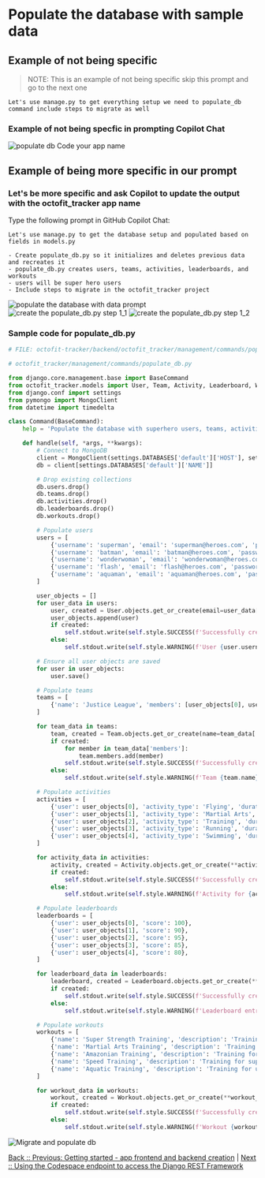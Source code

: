 # Populate the database with sample data

## Example of not being specific

> NOTE: This is an example of not being specific skip this prompt and go to the next one

```text
Let's use manage.py to get everything setup we need to populate_db command include steps to migrate as well
```

### Example of not being specfic in prompting Copilot Chat

![populate db Code your app name](./5_1_PopulateDbCodeYourAppNameFirst.png)

## Example of being more specific in our prompt

### Let's be more specific and ask Copilot to update the output with the octofit_tracker app name

Type the following prompt in GitHub Copilot Chat:

```text
Let's use manage.py to get the database setup and populated based on fields in models.py

- Create populate_db.py so it initializes and deletes previous data and recreates it
- populate_db.py creates users, teams, activities, leaderboards, and workouts
- users will be super hero users
- Include steps to migrate in the octofit_tracker project
```

![populate the database with data prompt](./5_1_PopulateDBwDataPrompt.png)
![create the populate_db.py step 1_1](./5_2_PopulateDBwDataStep1_1.png)
![create the populate_db.py step 1_2](./5_2_PopulateDBwDataStep1_2.png)

### Sample code for populate_db.py

```python
# FILE: octofit-tracker/backend/octofit_tracker/management/commands/populate_db.py

# octofit_tracker/management/commands/populate_db.py

from django.core.management.base import BaseCommand
from octofit_tracker.models import User, Team, Activity, Leaderboard, Workout
from django.conf import settings
from pymongo import MongoClient
from datetime import timedelta

class Command(BaseCommand):
    help = 'Populate the database with superhero users, teams, activities, leaderboards, and workouts'

    def handle(self, *args, **kwargs):
        # Connect to MongoDB
        client = MongoClient(settings.DATABASES['default']['HOST'], settings.DATABASES['default']['PORT'])
        db = client[settings.DATABASES['default']['NAME']]

        # Drop existing collections
        db.users.drop()
        db.teams.drop()
        db.activities.drop()
        db.leaderboards.drop()
        db.workouts.drop()

        # Populate users
        users = [
            {'username': 'superman', 'email': 'superman@heroes.com', 'password': 'superpassword'},
            {'username': 'batman', 'email': 'batman@heroes.com', 'password': 'batpassword'},
            {'username': 'wonderwoman', 'email': 'wonderwoman@heroes.com', 'password': 'wonderpassword'},
            {'username': 'flash', 'email': 'flash@heroes.com', 'password': 'flashpassword'},
            {'username': 'aquaman', 'email': 'aquaman@heroes.com', 'password': 'aquapassword'},
        ]

        user_objects = []
        for user_data in users:
            user, created = User.objects.get_or_create(email=user_data['email'], defaults=user_data)
            user_objects.append(user)
            if created:
                self.stdout.write(self.style.SUCCESS(f'Successfully created user {user.username}'))
            else:
                self.stdout.write(self.style.WARNING(f'User {user.username} already exists'))

        # Ensure all user objects are saved
        for user in user_objects:
            user.save()

        # Populate teams
        teams = [
            {'name': 'Justice League', 'members': [user_objects[0], user_objects[1], user_objects[2], user_objects[3], user_objects[4]]},
        ]

        for team_data in teams:
            team, created = Team.objects.get_or_create(name=team_data['name'])
            if created:
                for member in team_data['members']:
                    team.members.add(member)
                self.stdout.write(self.style.SUCCESS(f'Successfully created team {team.name}'))
            else:
                self.stdout.write(self.style.WARNING(f'Team {team.name} already exists'))

        # Populate activities
        activities = [
            {'user': user_objects[0], 'activity_type': 'Flying', 'duration': timedelta(hours=1)},
            {'user': user_objects[1], 'activity_type': 'Martial Arts', 'duration': timedelta(hours=2)},
            {'user': user_objects[2], 'activity_type': 'Training', 'duration': timedelta(hours=1, minutes=30)},
            {'user': user_objects[3], 'activity_type': 'Running', 'duration': timedelta(minutes=30)},
            {'user': user_objects[4], 'activity_type': 'Swimming', 'duration': timedelta(hours=1, minutes=15)},
        ]

        for activity_data in activities:
            activity, created = Activity.objects.get_or_create(**activity_data)
            if created:
                self.stdout.write(self.style.SUCCESS(f'Successfully created activity for {activity.user.username}'))
            else:
                self.stdout.write(self.style.WARNING(f'Activity for {activity.user.username} already exists'))

        # Populate leaderboards
        leaderboards = [
            {'user': user_objects[0], 'score': 100},
            {'user': user_objects[1], 'score': 90},
            {'user': user_objects[2], 'score': 95},
            {'user': user_objects[3], 'score': 85},
            {'user': user_objects[4], 'score': 80},
        ]

        for leaderboard_data in leaderboards:
            leaderboard, created = Leaderboard.objects.get_or_create(**leaderboard_data)
            if created:
                self.stdout.write(self.style.SUCCESS(f'Successfully created leaderboard entry for {leaderboard.user.username}'))
            else:
                self.stdout.write(self.style.WARNING(f'Leaderboard entry for {leaderboard.user.username} already exists'))

        # Populate workouts
        workouts = [
            {'name': 'Super Strength Training', 'description': 'Training for super strength'},
            {'name': 'Martial Arts Training', 'description': 'Training for martial arts'},
            {'name': 'Amazonian Training', 'description': 'Training for Amazonian warriors'},
            {'name': 'Speed Training', 'description': 'Training for super speed'},
            {'name': 'Aquatic Training', 'description': 'Training for underwater activities'},
        ]

        for workout_data in workouts:
            workout, created = Workout.objects.get_or_create(**workout_data)
            if created:
                self.stdout.write(self.style.SUCCESS(f'Successfully created workout {workout.name}'))
            else:
                self.stdout.write(self.style.WARNING(f'Workout {workout.name} already exists'))
```

![Migrate and populate db](./5_3_MigratePopulateDb.png)

[Back :: Previous: Getting started - app frontend and backend creation](../4_BackendSettings/README.md) | [Next :: Using the Codespace endpoint to access the Django REST Framework](../6_CodespaceDjangoRESTFramework/README.md)